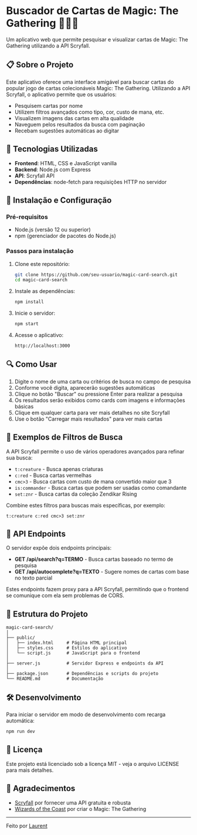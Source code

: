 # Buscador de Cartas de Magic: The Gathering 🧙‍♂️✨

Um aplicativo web que permite pesquisar e visualizar cartas de Magic: The Gathering utilizando a API Scryfall.

## 📋 Sobre o Projeto

Este aplicativo oferece uma interface amigável para buscar cartas do popular jogo de cartas colecionáveis Magic: The Gathering. Utilizando a API Scryfall, o aplicativo permite que os usuários:

- Pesquisem cartas por nome
- Utilizem filtros avançados como tipo, cor, custo de mana, etc.
- Visualizem imagens das cartas em alta qualidade
- Naveguem pelos resultados da busca com paginação
- Recebam sugestões automáticas ao digitar

## 🚀 Tecnologias Utilizadas

- **Frontend**: HTML, CSS e JavaScript vanilla
- **Backend**: Node.js com Express
- **API**: Scryfall API
- **Dependências**: node-fetch para requisições HTTP no servidor

## 🔧 Instalação e Configuração

### Pré-requisitos

- Node.js (versão 12 ou superior)
- npm (gerenciador de pacotes do Node.js)

### Passos para instalação

1. Clone este repositório:
   ```bash
   git clone https://github.com/seu-usuario/magic-card-search.git
   cd magic-card-search
   ```

2. Instale as dependências:
   ```bash
   npm install
   ```

3. Inicie o servidor:
   ```bash
   npm start
   ```

4. Acesse o aplicativo:
   ```
   http://localhost:3000
   ```

## 🔍 Como Usar

1. Digite o nome de uma carta ou critérios de busca no campo de pesquisa
2. Conforme você digita, aparecerão sugestões automáticas
3. Clique no botão "Buscar" ou pressione Enter para realizar a pesquisa
4. Os resultados serão exibidos como cards com imagens e informações básicas
5. Clique em qualquer carta para ver mais detalhes no site Scryfall
6. Use o botão "Carregar mais resultados" para ver mais cartas

## 🧩 Exemplos de Filtros de Busca

A API Scryfall permite o uso de vários operadores avançados para refinar sua busca:

- `t:creature` - Busca apenas criaturas
- `c:red` - Busca cartas vermelhas
- `cmc>3` - Busca cartas com custo de mana convertido maior que 3
- `is:commander` - Busca cartas que podem ser usadas como comandante
- `set:znr` - Busca cartas da coleção Zendikar Rising

Combine estes filtros para buscas mais específicas, por exemplo:
```
t:creature c:red cmc>3 set:znr
```

## 🔄 API Endpoints

O servidor expõe dois endpoints principais:

- **GET /api/search?q=TERMO** - Busca cartas baseado no termo de pesquisa
- **GET /api/autocomplete?q=TEXTO** - Sugere nomes de cartas com base no texto parcial

Estes endpoints fazem proxy para a API Scryfall, permitindo que o frontend se comunique com ela sem problemas de CORS.

## 📁 Estrutura do Projeto

```
magic-card-search/
│
├── public/
│   ├── index.html     # Página HTML principal
│   ├── styles.css     # Estilos do aplicativo
│   └── script.js      # JavaScript para o frontend
│
├── server.js          # Servidor Express e endpoints da API
│
├── package.json       # Dependências e scripts do projeto
└── README.md          # Documentação
```

## 🛠️ Desenvolvimento

Para iniciar o servidor em modo de desenvolvimento com recarga automática:

```bash
npm run dev
```

## 📜 Licença

Este projeto está licenciado sob a licença MIT - veja o arquivo LICENSE para mais detalhes.

## 👏 Agradecimentos

- [Scryfall](https://scryfall.com/) por fornecer uma API gratuita e robusta
- [Wizards of the Coast](https://company.wizards.com/) por criar o Magic: The Gathering

---

Feito por [Laurent](https://github.com/LaurentP03)
